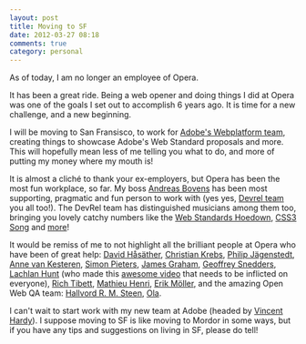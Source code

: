```yaml
---
layout: post
title: Moving to SF
date: 2012-03-27 08:18
comments: true
category: personal
---
```


As of today, I am no longer an employee of Opera.

It has been a great ride. Being a web opener and doing things I did at Opera was one of the goals I set out to accomplish 6 years ago. It is time for a new challenge, and a new beginning.

I will be moving to San Fransisco, to work for [Adobe's Webplatform team](http://blogs.adobe.com/webplatform/), creating things to showcase Adobe's Web Standard proposals and more. This will hopefully mean less of me telling you what to do, and more of putting my money where my mouth is!

It is almost a cliché to thank your ex-employers, but Opera has been the most fun workplace, so far. My boss [Andreas Bovens](https://twitter.com/andreasbovens) has been most supporting, pragmatic and fun person to work with (yes yes, [Devrel team](https://twitter.com/oDevRel) you all too!). The DevRel team has distinguished musicians among them too, bringing you lovely catchy numbers like the [Web Standards Hoedown](http://www.youtube.com/watch?v=SFvYhEhFsdQ), [CSS3 Song](http://www.youtube.com/watch?v=5b7dNNapMCM) and [more](http://www.youtube.com/watch?v=7gNmFabAOGc)!

It would be remiss of me to not highlight all the brilliant people at Opera who have been of great help: [David Håsäther](http://twitter.com/hzr), [Christian Krebs](http://twitter.com/__chris__), [Philip Jägenstedt](http://twitter.com/foolip), [Anne van Kesteren](http://twitter.com/annevk), [Simon Pieters](http://twitter.com/zcorpan), [James Graham](https://plus.google.com/101664973349222017745/posts), [Geoffrey Snedders](http://twitter.com/gsnedders), [Lachlan Hunt](http://twitter.com/lachy) (who made this [awesome video](http://www.youtube.com/watch?v=qmJKhois7E8) that needs to be inflicted on everyone), [Rich Tibett](http://twitter.com/richtibett), [Mathieu Henri](http://twitter.com/p01), [Erik Möller](http://twitter.com/erikjmoller), and the amazing Open Web QA team: [Hallvord R. M. Steen](http://twitter.com/hallvord), [Ola](http://www.kleiven.org/ola/). 

I can't wait to start work with my new team at Adobe (headed by [Vincent Hardy](http://twitter.com/vincent_hardy)). I suppose moving to SF is like moving to Mordor in some ways, but if you have any tips and suggestions on living in SF, please do tell!